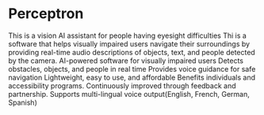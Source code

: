 # Perceptron
This is a vision AI assistant for people having eyesight difficulties
Thi is a software that helps visually impaired users navigate their surroundings by providing real-time audio descriptions of objects, text, and people detected by the camera.
AI-powered software for visually impaired users
Detects obstacles, objects, and people in real time
Provides voice guidance for safe navigation
Lightweight, easy to use, and affordable
Benefits individuals and accessibility programs.
Continuously improved through feedback and
partnership.
Supports multi-lingual voice output(English, French, German, Spanish)
